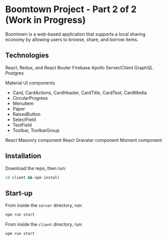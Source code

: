 # Boomtown Project - Part 2 of 2 (Work in Progress)

Boomtown is a web-based application that supports a local sharing economy by allowing users to browse, share, and borrow items.

## Technologies

React, Redux, and React Router
Firebase
Apollo Server/Client
GraphQL
Postgres

Material UI components
- Card, CardActions, CardHeader, CardTitle, CardText, CardMedia
- CircularProgress
- MenuItem
- Paper
- RaisedButton
- SelectField
- TextField
- Toolbar, ToolbarGroup

React Masonry component
React Gravatar component
Moment component

## Installation

Download the repo, then run:

```bash
cd client && npm install
```

## Start-up

From inside the `server` directory, run:

```bash
npm run start
```

From inside the `client` directory, run:

```bash
npm run start
